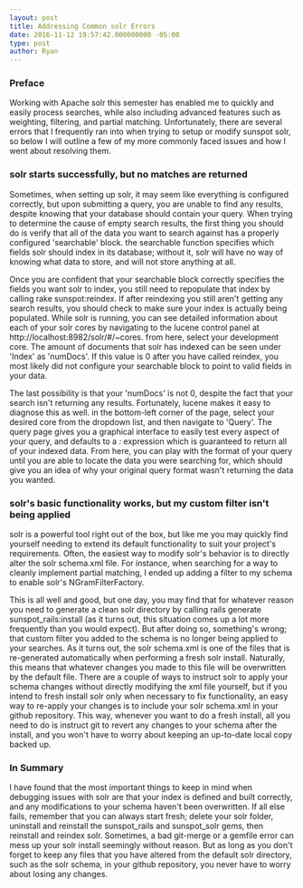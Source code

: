 ```yaml
---
layout: post
title: Addressing Common solr Errors
date: 2016-11-12 19:57:42.000000000 -05:00
type: post
author: Ryan
---
```

### Preface

Working with Apache solr this semester has enabled me to quickly and easily process searches, while also including advanced features such as weighting, filtering, and partial matching. Unfortunately, there are several errors that I frequently ran into when trying to setup or modify sunspot solr, so below I will outline a few of my more commonly faced issues and how I went about resolving them.

### solr starts successfully, but no matches are returned

Sometimes, when setting up solr, it may seem like everything is configured correctly, but upon submitting a query, you are unable to find any results, despite knowing that your database should contain your query. When trying to determine the cause of empty search results, the first thing you should do is verify that all of the data you want to search against has a properly configured 'searchable' block. the searchable function specifies which fields solr should index in its database; without it, solr will have no way of knowing what data to store, and will not store anything at all.

Once you are confident that your searchable block correctly specifies the fields you want solr to index, you still need to repopulate that index by calling rake sunspot:reindex. If after reindexing you still aren't getting any search results, you should check to make sure your index is actually being populated. While solr is running, you can see detailed information about each of your solr cores by navigating to the lucene control panel at http://localhost:8982/solr/#/~cores. from here, select your development core. The amount of documents that solr has indexed can be seen under 'Index' as 'numDocs'. If this value is 0 after you have called reindex, you most likely did not configure your searchable block to point to valid fields in your data.

The last possibility is that your 'numDocs' is not 0, despite the fact that your search isn't returning any results. Fortunately, lucene makes it easy to diagnose this as well. in the bottom-left corner of the page, select your desired core from the dropdown list, and then navigate to 'Query'. The query page gives you a graphical interface to easily test every aspect of your query, and defaults to a *:* expression which is guaranteed to return all of your indexed data. From here, you can play with the format of your query until you are able to locate the data you were searching for, which should give you an idea of why your original query format wasn't returning the data you wanted.

### solr's basic functionality works, but my custom filter isn't being applied

solr is a powerful tool right out of the box, but like me you may quickly find yourself needing to extend its default functionality to suit your project's requirements. Often, the easiest way to modify solr's behavior is to directly alter the solr schema.xml file. For instance, when searching for a way to cleanly implement partial matching, I ended up adding a filter to my schema to enable solr's NGramFilterFactory.

This is all well and good, but one day, you may find that for whatever reason you need to generate a clean solr directory by calling rails generate sunspot_rails:install (as it turns out, this situation comes up a lot more frequently than you would expect). But after doing so, something's wrong; that custom filter you added to the schema is no longer being applied to your searches. As it turns out, the solr schema.xml is one of the files that is re-generated automatically when performing a fresh solr install. Naturally, this means that whatever changes you made to this file will be overwritten by the default file. There are a couple of ways to instruct solr to apply your schema changes without directly modifying the xml file yourself, but if you intend to fresh install solr only when necessary to fix functionality, an easy way to re-apply your changes is to include your solr schema.xml in your github repository. This way, whenever you want to do a fresh install, all you need to do is instruct git to revert any changes to your schema after the install, and you won't have to worry about keeping an up-to-date local copy backed up.

### In Summary

I have found that the most important things to keep in mind when debugging issues with solr are that your index is defined and built correctly, and any modifications to your schema haven't been overwritten. If all else fails, remember that you can always start fresh; delete your solr folder, uninstall and reinstall the sunspot_rails and sunspot_solr gems, then reinstall and reindex solr. Sometimes, a bad git-merge or a gemfile error can mess up your solr install seemingly without reason. But as long as you don't forget to keep any files that you have altered from the default solr directory, such as the solr schema, in your github repository, you never have to worry about losing any changes.
